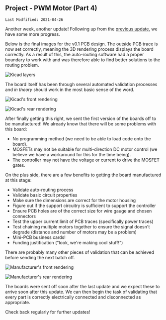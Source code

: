 ## Project - PWM Motor (Part 4)

`Last Modfified: 2021-04-26`

Another week, another update! Following up from the [previous
update](/blg/2021-04-18.html), we have some more progress.

Below is the final images for the v0.1 PCB design. The outside PCB trace is now
set correctly, meaning the 3D rendering process displays the board correctly.
As a result of this, the auto-routing software had a proper boundary to work
with and was therefore able to find better solutions to the routing problem.

![Kicad layers](2021-04-26/kicad-v1.jpg)

The board itself has been through several automated validation processes and
*in theory* should work in the most basic sense of the word.

![Kicad's front rendering](2021-04-26/3d-front.jpg)

![Kicad's rear rendering](2021-04-26/3d-back.jpg)

After finally getting this right, we sent the first version of the boards off
to be manufactured! We already know that there will be some problems with this
board:

* No programming method (we need to be able to load code onto the board).
* MOSFETs may not be suitable for multi-direction DC motor control (we believe
we have a workaround for this for the time being).
* The controller may not have the voltage or current to drive the MOSFET gates.

On the plus side, there are a few benefits to getting the board manufactured at
this stage:

* Validate auto-routing process
* Validate basic circuit properties
* Make sure the dimensions are correct for the motor housing
* Figure out if the support circuitry is sufficient to support the controller
* Ensure PCB holes are of the correct size for wire gauge and chosen connectors
* Test the upper current limit of PCB traces (specifically power traces)
* Test chaining multiple motors together to ensure the signal doesn't degrade
(distance and number of motors may be a problem)
* Mini-PCB business cards!
* Funding justification ("look, we're making cool stuff!")

There are probably many other pieces of validation that can be achieved before
sending the next batch off.

![Manufacturer's front rendering](2021-04-26/man-render-front.jpg)

![Manufacturer's rear rendering](2021-04-26/man-render-back.jpg)

The boards were sent off soon after the last update and we expect these to
arrive soon after this update. We can then begin the task of validating that
every part is correctly electrically connected and disconnected as appropriate.

Check back regularly for further updates!
